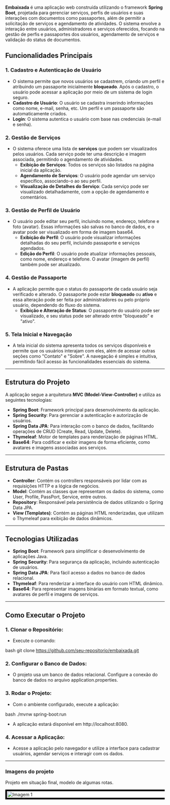 **Embaixada** é uma aplicação web construída utilizando o framework **Spring Boot**, projetada para gerenciar serviços, perfis de usuários e suas interações com documentos como passaportes, além de permitir a solicitação de serviços e agendamento de atividades. O sistema envolve a interação entre usuários, administradores e serviços oferecidos, focando na gestão de perfis e passaportes dos usuários, agendamento de serviços e validação do status de documentos.

## Funcionalidades Principais

### 1. **Cadastro e Autenticação de Usuário**
- O sistema permite que novos usuários se cadastrem, criando um perfil e atribuindo um passaporte inicialmente **bloqueado**. Após o cadastro, o usuário pode acessar a aplicação por meio de um sistema de login seguro.
- **Cadastro de Usuário**: O usuário se cadastra inserindo informações como nome, e-mail, senha, etc. Um perfil e um passaporte são automaticamente criados.
- **Login**: O sistema autentica o usuário com base nas credenciais (e-mail e senha).

### 2. **Gestão de Serviços**
- O sistema oferece uma lista de **serviços** que podem ser visualizados pelos usuários. Cada serviço pode ter uma descrição e imagem associada, permitindo o agendamento de atividades.
    - **Exibição de Serviços**: Todos os serviços são listados na página inicial da aplicação.
    - **Agendamento de Serviços**: O usuário pode agendar um serviço específico, associando-o ao seu perfil.
    - **Visualização de Detalhes do Serviço**: Cada serviço pode ser visualizado detalhadamente, com a opção de agendamento e comentários.

### 3. **Gestão de Perfil de Usuário**
- O usuário pode editar seu perfil, incluindo nome, endereço, telefone e foto (avatar). Essas informações são salvas no banco de dados, e o avatar pode ser visualizado em forma de imagem base64.
    - **Exibição do Perfil**: O usuário pode visualizar informações detalhadas do seu perfil, incluindo passaporte e serviços agendados.
    - **Edição do Perfil**: O usuário pode atualizar informações pessoais, como nome, endereço e telefone. O avatar (imagem de perfil) também pode ser atualizado.

### 4. **Gestão de Passaporte**
- A aplicação permite que o status do passaporte de cada usuário seja verificado e alterado. O passaporte pode estar **bloqueado** ou **ativo** e essa alteração pode ser feita por administradores ou pelo próprio usuário, dependendo do fluxo do sistema.
    - **Exibição e Alteração de Status**: O passaporte do usuário pode ser visualizado, e seu status pode ser alterado entre "bloqueado" e "ativo".

### 5. **Tela Inicial e Navegação**
- A tela inicial do sistema apresenta todos os serviços disponíveis e permite que os usuários interajam com eles, além de acessar outras seções como "Contato" e "Sobre". A navegação é simples e intuitiva, permitindo fácil acesso às funcionalidades essenciais do sistema.

---

## Estrutura do Projeto

A aplicação segue a arquitetura **MVC (Model-View-Controller)** e utiliza as seguintes tecnologias:

- **Spring Boot**: Framework principal para desenvolvimento da aplicação.
- **Spring Security**: Para gerenciar a autenticação e autorização de usuários.
- **Spring Data JPA**: Para interação com o banco de dados, facilitando operações de CRUD (Create, Read, Update, Delete).
- **Thymeleaf**: Motor de templates para renderização de páginas HTML.
- **Base64**: Para codificar e exibir imagens de forma eficiente, como avatares e imagens associadas aos serviços.

---

## Estrutura de Pastas

- **Controller**: Contém os controllers responsáveis por lidar com as requisições HTTP e a lógica de negócios.
- **Model**: Contém as classes que representam os dados do sistema, como User, Profile, PassPort, Service, entre outros.
- **Repository**: Responsável pela persistência de dados utilizando o Spring Data JPA.
- **View (Templates)**: Contém as páginas HTML renderizadas, que utilizam o Thymeleaf para exibição de dados dinâmicos.

---

## Tecnologias Utilizadas

- **Spring Boot**: Framework para simplificar o desenvolvimento de aplicações Java.
- **Spring Security**: Para segurança da aplicação, incluindo autenticação de usuários.
- **Spring Data JPA**: Para fácil acesso a dados no banco de dados relacional.
- **Thymeleaf**: Para renderizar a interface do usuário com HTML dinâmico.
- **Base64**: Para representar imagens binárias em formato textual, como avatares de perfil e imagens de serviços.

---

## Como Executar o Projeto

### 1. **Clonar o Repositório**:
   - Execute o comando: 
     
bash
     git clone https://github.com/seu-repositorio/embaixada.git


### 2. **Configurar o Banco de Dados**:
   - O projeto usa um banco de dados relacional. Configure a conexão do banco de dados no arquivo application.properties.

### 3. **Rodar o Projeto**:
   - Com o ambiente configurado, execute a aplicação:
     
bash
     ./mvnw spring-boot:run

   - A aplicação estará disponível em http://localhost:8080.

### 4. **Acessar a Aplicação**:
   - Acesse a aplicação pelo navegador e utilize a interface para cadastrar usuários, agendar serviços e interagir com os dados.

---

### Imagens do projeto
Projeto em situação final, modelo de algumas rotas.

<div style="width:100%; overflow:hidden; max-width:600px;">
  <div style="display: flex; transition: transform 0.5s ease;">
    <img src="https://i.postimg.cc/BbTzY3mV/1.png" alt="Imagem 1" style="width:100%; flex-shrink: 0; border: 5px solid black;">
    <img src="https://i.postimg.cc/brcM9r9n/2.png" alt="Imagem 2" style="width:100%; flex-shrink: 0; border: 5px solid black;">
    <img src="https://i.postimg.cc/0ycT189g/3.png" alt="Imagem 3" style="width:100%; flex-shrink: 0; border: 5px solid black;">
    <img src="https://i.postimg.cc/26BMWhhm/4.png" alt="Imagem 4" style="width:100%; flex-shrink: 0; border: 5px solid black;">
    <img src="https://i.postimg.cc/HLNFjBJB/5.png" alt="Imagem 5" style="width:100%; flex-shrink: 0; border: 5px solid black;">
    <img src="https://i.postimg.cc/PqJBtBqC/6.png" alt="Imagem 6" style="width:100%; flex-shrink: 0; border: 5px solid black;">
  </div>
</div>
